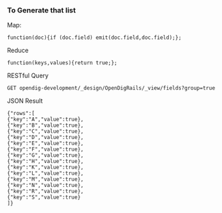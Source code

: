### To Generate that list

Map:
```
function(doc){if (doc.field) emit(doc.field,doc.field);};
```

Reduce
```
function(keys,values){return true;};
```

RESTful Query
```
GET opendig-development/_design/OpenDigRails/_view/fields?group=true
```

JSON Result
```
{"rows":[
{"key":"A","value":true},
{"key":"B","value":true},
{"key":"C","value":true},
{"key":"D","value":true},
{"key":"E","value":true},
{"key":"F","value":true},
{"key":"G","value":true},
{"key":"H","value":true},
{"key":"K","value":true},
{"key":"L","value":true},
{"key":"M","value":true},
{"key":"N","value":true},
{"key":"R","value":true},
{"key":"S","value":true}
]}
```
 
